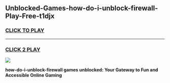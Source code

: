 
## Unblocked-Games-how-do-i-unblock-firewall-Play-Free-t1djx
<h3>
<a href="https://premium76.site?title=how-do-i-unblock-firewall&ref=21A">CLICK TO PLAY</a></h3>
<hr>

<h3>
<a href="https://premium76.site?title=how-do-i-unblock-firewall&ref=21A">CLICK 2 PLAY</a>
  
</h3>

<a href="https://premium76.site?title=how-do-i-unblock-firewall&ref=21A"><img src="https://clearcache.store/games.png"></a>


**how-do-i-unblock-firewall games unblocked: Your Gateway to Fun and Accessible Online Gaming**
